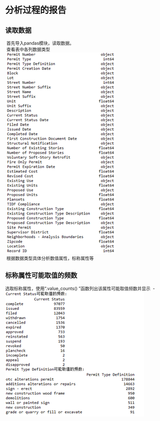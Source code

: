    
分析过程的报告  
====
读取数据  
------
  首先导入pandas模块，读取数据。  
  查看表中各列数据类型    
  ![](https://github.com/michaellee666/work1/blob/master/0.gif)    
  根据数据类型具体分析数值属性，标称属性等  
## 标称属性可能取值的频数  

  选取标称属性，使用“.value_counts() ”函数列出该属性可能取值频数并显示  -
  ![](https://github.com/michaellee666/work1/blob/master/1.gif)  

